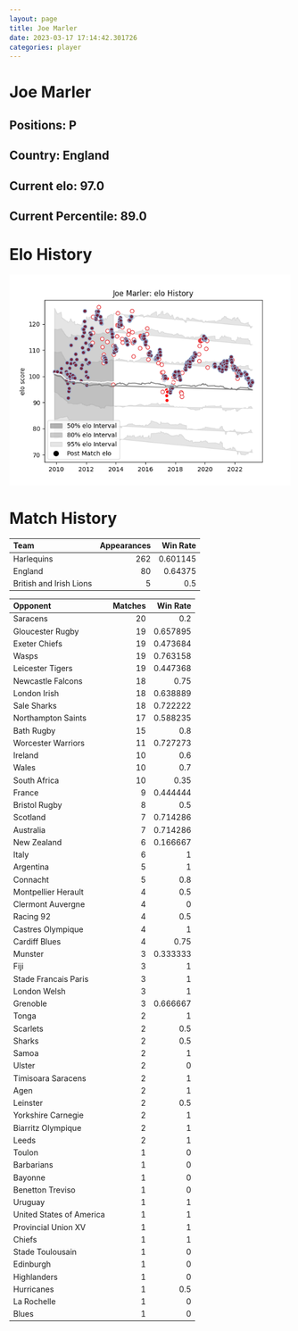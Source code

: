 ```yaml
---  
layout: page  
title: Joe Marler  
date: 2023-03-17 17:14:42.301726  
categories: player  
---
```

# Joe Marler

## Positions: P

## Country: England

## Current elo: 97.0

## Current Percentile: 89.0

# Elo History


![elo history](history_JoeMarler.png)
# Match History


| Team                    |   Appearances |   Win Rate |
|:------------------------|--------------:|-----------:|
| Harlequins              |           262 |   0.601145 |
| England                 |            80 |   0.64375  |
| British and Irish Lions |             5 |   0.5      |

| Opponent                 |   Matches |   Win Rate |
|:-------------------------|----------:|-----------:|
| Saracens                 |        20 |   0.2      |
| Gloucester Rugby         |        19 |   0.657895 |
| Exeter Chiefs            |        19 |   0.473684 |
| Wasps                    |        19 |   0.763158 |
| Leicester Tigers         |        19 |   0.447368 |
| Newcastle Falcons        |        18 |   0.75     |
| London Irish             |        18 |   0.638889 |
| Sale Sharks              |        18 |   0.722222 |
| Northampton Saints       |        17 |   0.588235 |
| Bath Rugby               |        15 |   0.8      |
| Worcester Warriors       |        11 |   0.727273 |
| Ireland                  |        10 |   0.6      |
| Wales                    |        10 |   0.7      |
| South Africa             |        10 |   0.35     |
| France                   |         9 |   0.444444 |
| Bristol Rugby            |         8 |   0.5      |
| Scotland                 |         7 |   0.714286 |
| Australia                |         7 |   0.714286 |
| New Zealand              |         6 |   0.166667 |
| Italy                    |         6 |   1        |
| Argentina                |         5 |   1        |
| Connacht                 |         5 |   0.8      |
| Montpellier Herault      |         4 |   0.5      |
| Clermont Auvergne        |         4 |   0        |
| Racing 92                |         4 |   0.5      |
| Castres Olympique        |         4 |   1        |
| Cardiff Blues            |         4 |   0.75     |
| Munster                  |         3 |   0.333333 |
| Fiji                     |         3 |   1        |
| Stade Francais Paris     |         3 |   1        |
| London Welsh             |         3 |   1        |
| Grenoble                 |         3 |   0.666667 |
| Tonga                    |         2 |   1        |
| Scarlets                 |         2 |   0.5      |
| Sharks                   |         2 |   0.5      |
| Samoa                    |         2 |   1        |
| Ulster                   |         2 |   0        |
| Timisoara Saracens       |         2 |   1        |
| Agen                     |         2 |   1        |
| Leinster                 |         2 |   0.5      |
| Yorkshire Carnegie       |         2 |   1        |
| Biarritz Olympique       |         2 |   1        |
| Leeds                    |         2 |   1        |
| Toulon                   |         1 |   0        |
| Barbarians               |         1 |   0        |
| Bayonne                  |         1 |   0        |
| Benetton Treviso         |         1 |   0        |
| Uruguay                  |         1 |   1        |
| United States of America |         1 |   1        |
| Provincial Union XV      |         1 |   1        |
| Chiefs                   |         1 |   1        |
| Stade Toulousain         |         1 |   0        |
| Edinburgh                |         1 |   0        |
| Highlanders              |         1 |   0        |
| Hurricanes               |         1 |   0.5      |
| La Rochelle              |         1 |   0        |
| Blues                    |         1 |   0        |
